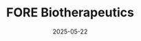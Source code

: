 ---  
layout: startup_page  
title: "FORE Biotherapeutics"  
id: "fore.bio"  
permalink: "/forebiotherapeuticsfore.bio05222025/"  
website: "https://www.fore.bio/"  
funding_round: "Series D2"  
funding_amount: "$38M"  
investors: "SR One, Medicxi, OrbiMed, HBM Healthcare Investments, Wellington Management, Novartis Venture Fund, Cormorant Asset Management, 3B Future Health Fund"  
about: "FORE Biotherapeutics is a registration stage biotherapeutics company focused on developing targeted therapies for cancer patients. Their lead asset, plixorafenib, is a BRAF inhibitor designed to address treatment gaps in various tumor types."  
markets: "Biotech, Oncology, Therapeutics"  
hq: "Philadelphia, Pennsylvania, United States"  
founded_year: ""  
linkedin: "https://www.linkedin.com/company/forebiotherapeutics"  
twitter: "https://x.com/ForeBiotx"  
instagram: ""  
facebook: ""  
crunchbase: ""  
pitchbook: ""  

date_display: "22-May-2025"  
date: "2025-05-22"

# SEO Optimization  
meta_title: "FORE Biotherapeutics - Series D2 Funding ($38M)"  
meta_description: "FORE Biotherapeutics, FORE Biotherapeutics is a registration stage biotherapeutics company focused on developing targeted therapies for cancer patients. Their lead asset, p..."  
meta_keywords: "FORE Biotherapeutics, Biotech, Oncology, Therapeutics, Series D2 funding"  
canonical_url: "https://startup.projectstartups.com/forebiotherapeuticsfore.bio05222025/"  
---